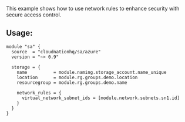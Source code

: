 This example shows how to use network rules to enhance security with secure access control.

## Usage:

```hcl
module "sa" {
  source  = "cloudnationhq/sa/azure"
  version = "~> 0.9"

  storage = {
    name          = module.naming.storage_account.name_unique
    location      = module.rg.groups.demo.location
    resourcegroup = module.rg.groups.demo.name

    network_rules = {
      virtual_network_subnet_ids = [module.network.subnets.sn1.id]
    }
  }
}
```
